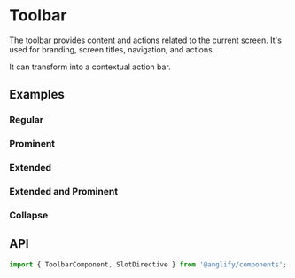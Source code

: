 # Toolbar

<app-references
issues="https://github.com/valentingavran/anglify/labels/component%3A%20Toolbar"
material-design="https://material.io/components/app-bars-top"
bundle-size="https://bundlephobia.com/package/@anglify/components@latest"
w3c="https://www.w3.org/WAI/ARIA/apg/patterns/toolbar/"/>

The toolbar provides content and actions related to the current screen. It's used for branding, screen titles, navigation, and actions.

It can transform into a contextual action bar.

## Examples

### Regular

<app-code-example component="toolbar" example="regular"></app-code-example>

### Prominent

<app-code-example component="toolbar" example="prominent"></app-code-example>

### Extended

<app-code-example component="toolbar" example="extended"></app-code-example>

### Extended and Prominent

<app-code-example component="toolbar" example="extended-prominent"></app-code-example>

### Collapse

<app-code-example component="toolbar" example="collapse"></app-code-example>

## API

```typescript
import { ToolbarComponent, SlotDirective } from '@anglify/components';
```

<app-inputs-table components="ToolbarComponent"></app-inputs-table>

<app-styling-table component="toolbar"></app-styling-table>
